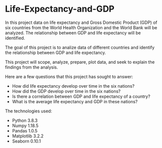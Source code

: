 # Life-Expectancy-and-GDP

In this project data on life expectancy and Gross Domestic Product (GDP) of six countries from the World Health Organization and the World Bank will be analyzed. The relationship between GDP and life expectancy will be identified.

The goal of this project is to analize data of different countries and identify the relationship between GDP and life expectancy.

This project will scope, analyze, prepare, plot data, and seek to explain the findings from the analysis.

Here are a few questions that this project has sought to answer:

- How did life expectancy develop over time in the six nations?
- How did the GDP develop over time in the six nations?
- Is there a correlation between GDP and life expectancy of a country?
- What is the average life expectancy and GDP in these nations?

The technologies used:
- Python 3.8.3
- Numpy 1.18.5
- Pandas 1.0.5
- Matplotlib 3.2.2
- Seaborn 0.10.1
